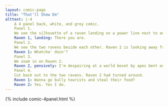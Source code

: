 ```yaml
---
layout: comic-page
title: "That'll Show Em"
alttext: |-4 
    A 4 panel back, white, and grey comic.
    Panel 1.
    We see the silhouette of a raven landing on a power line next to another raven who is already sitting there.
    Raven 1, landing: There you are.
    Panel 2.
    We see the two ravens beside each other. Raven 2 is looking away from Raven 1.
    Raven 1: Whatcha' doin'?
    Panel 3.
    We zoom in on Raven 2.
    Raven 2, pensively: I'm despairing at a world beset by apes bent on their own destruction.
    Panel 4.
    Cut back out to the two ravens. Raven 2 had turned around.
    Raven 1: Wanna go bully tourists and steal their food?
    Raven 2: Yes. Yes I do.
---
```

{% include comic-4panel.html %}
